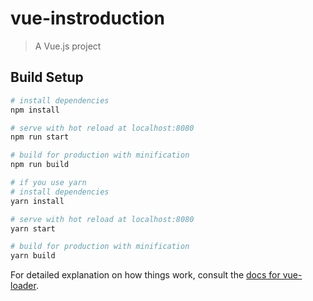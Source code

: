# vue-instroduction

> A Vue.js project

## Build Setup

``` bash
# install dependencies
npm install

# serve with hot reload at localhost:8080
npm run start

# build for production with minification
npm run build

# if you use yarn
# install dependencies
yarn install

# serve with hot reload at localhost:8080
yarn start

# build for production with minification
yarn build
```

For detailed explanation on how things work, consult the [docs for vue-loader](http://vuejs.github.io/vue-loader).
